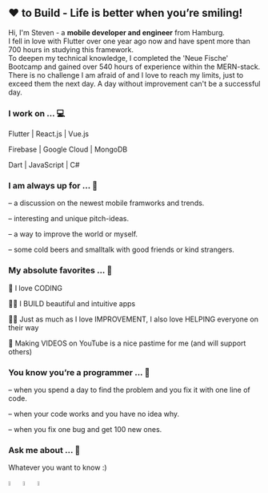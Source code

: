 ## ❤ to Build - Life is better when you’re smiling!

Hi, I'm Steven - a **mobile developer and engineer** from Hamburg.  
I fell in love with Flutter over one year ago now and have spent more than 700 hours in studying this framework.   
To deepen my technical knowledge, I completed the 'Neue Fische' Bootcamp and gained over 540 hours of experience within the MERN-stack.   
There is no challenge I am afraid of and I love to reach my limits, just to exceed them the next day. A day without improvement can't be a successful day.

### I work on ... 💻
Flutter | React.js | Vue.js

Firebase | Google Cloud | MongoDB

Dart | JavaScript | C#

### I am always up for ... 🍻
– a discussion on the newest mobile framworks and trends.

– interesting and unique pitch-ideas.

– a way to improve the world or myself.

– some cold beers and smalltalk with good friends or kind strangers.

### My absolute favorites ... 💖
🦄 I love CODING  

👨‍💻 I BUILD beautiful and intuitive apps  

👨‍🏫 Just as much as I love IMPROVEMENT, I also love HELPING everyone on their way  

🎥 Making VIDEOS on YouTube is a nice pastime for me (and will support others)

### You know you’re a programmer ... 🚀
– when you spend a day to find the problem and you fix it with one line of code.

– when your code works and you have no idea why.

– when you fix one bug and get 100 new ones.

### Ask me about ... 💭
Whatever you want to know :)   

[<img src="https://www.flaticon.com/svg/static/icons/svg/726/726623.svg" width="5%">](mailto:contact@stevendz.de)  [<img src="https://www.flaticon.com/svg/static/icons/svg/216/216554.svg" width="5%">](https://youtube.com/stevendzionara)  [<img src="https://www.flaticon.com/svg/static/icons/svg/270/270819.svg" width="5%">](https://join.skype.com/invite/kLNzYJfD5T7i)

